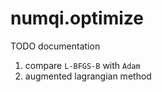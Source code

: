 # numqi.optimize

TODO documentation

1. compare `L-BFGS-B` with `Adam`
2. augmented lagrangian method
